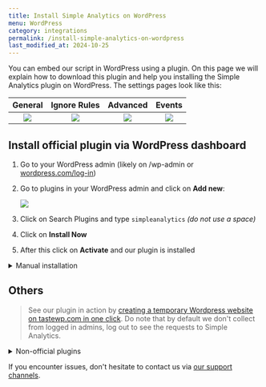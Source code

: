 ```yaml
---
title: Install Simple Analytics on WordPress
menu: WordPress
category: integrations
permalink: /install-simple-analytics-on-wordpress
last_modified_at: 2024-10-25
---
```


You can embed our script in WordPress using a plugin. On this page we will explain how to download this plugin and help you installing the Simple Analytics plugin on WordPress. The settings pages look like this:

| General | Ignore Rules | Advanced | Events |
|:-------:|:------------:|:--------:|:------:|
| ![](https://assets.simpleanalytics.com/docs/wordpress/01-general.png) | ![](https://assets.simpleanalytics.com/docs/wordpress/02-ignore-rules.png) | ![](https://assets.simpleanalytics.com/docs/wordpress/03-advanced.png) | ![](https://assets.simpleanalytics.com/docs/wordpress/04-events.png) |

## Install official plugin via WordPress dashboard

1. Go to your WordPress admin (likely on /wp-admin or [wordpress.com/log-in](https://wordpress.com/log-in))
1. Go to plugins in your WordPress admin and click on **Add new**:

   ![](/images/wordpress-click-add-new-plugin.jpg)

1. Click on Search Plugins and type `simpleanalytics` _(do not use a space)_
1. Click on **Install Now**
1. After this click on **Activate** and our plugin is installed

<details>
   <summary>Manual installation</summary>
   <div markdown="1">

Follow these steps to add Simple Analytics to your WordPress website:

1. First download our plugin via WordPress: [wordpress.org/plugins/simpleanalytics](https://wordpress.org/plugins/simpleanalytics/)
1. Go to your WordPress admin (likely on /wp-admin or [wordpress.com/log-in](https://wordpress.com/log-in))
1. Next click on **Plugins** > **Add New** in the sidebar menu:

   ![](/images/wordpress-click-add-new-plugin.jpg)

1. Click on the **Upload Plugin** button:

   ![](/images/wordpress-click-upload-plugin.jpg)

1. Click on **Browse** to select a file _(this button can have different text depending on your browser)_:

   ![](/images/wordpress-click-browse.jpg)

1. Browse and select the file that you downloaded in the first step:

   ![](/images/wordpress-select-file.jpg)

1. Click on the button **Install Now**:

   ![](/images/wordpress-click-install-now.jpg)

1. Click on **Activate Plugin**:

   ![](/images/wordpress-click-activate-plugin.jpg)

1. If the Simple Analytics plugin is successfully installed it shows a screen like this:

   ![](/images/wordpress-installed-plugins.jpg)

</div>
</details>

## Others

> See our plugin in action by [creating a temporary Wordpress website on tastewp.com in one click](https://tastewp.com/new?pre-installed-plugin-slug=simpleanalytics&redirect=plugins.php&ni=true). Do note that by default we don't collect from logged in admins, log out to see the requests to Simple Analytics.

<details>
   <summary>Non-official plugins</summary>
   <div markdown="1">

There are two non-official plugins made by others. They have more features then the official plugin:
 - [WordPress plugin by Refined Practice](/wordpress-plugin-by-refined-practice)
 - [WP Full Picture plugin](/wordpress-full-picture-plugin)

</details>

If you encounter issues, don't hesitate to contact us via [our support channels](https://simpleanalytics.com/contact).
